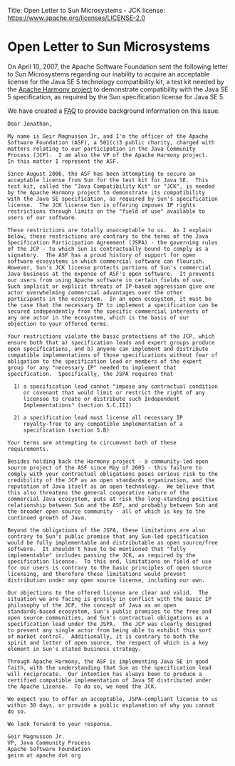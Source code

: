 Title: Open Letter to Sun Microsystems - JCK
license: https://www.apache.org/licenses/LICENSE-2.0

# Open Letter to Sun Microsystems #
On April 10, 2007, the Apache Software Foundation sent the following letter
to Sun Microsystems regarding our inability to acquire an acceptable
license for the Java SE 5 technology compatibility kit, a test kit needed
by the [Apache Harmony project](https://harmony.apache.org/) to demonstrate
compatibility with the Java SE 5 specification, as required by the Sun
specification license for Java SE 5.

We have created a [FAQ](sunopenletterfaq.html) to provide background
information on this issue.

    Dear Jonathan,

    My name is Geir Magnusson Jr, and I'm the officer of the Apache
    Software Foundation (ASF), a 501(c)3 public charity, charged with
    matters relating to our participation in the Java Community
    Process (JCP).  I am also the VP of the Apache Harmony project.
    In this matter I represent the ASF.

    Since August 2006, the ASF has been attempting to secure an
    acceptable license from Sun for the test kit for Java SE.  This
    test kit, called the "Java Compatibility Kit" or "JCK", is needed
    by the Apache Harmony project to demonstrate its compatibility
    with the Java SE specification, as required by Sun's specification
    license.  The JCK license Sun is offering imposes IP rights
    restrictions through limits on the "field of use" available to
    users of our software.

    These restrictions are totally unacceptable to us.  As I explain
    below, these restrictions are contrary to the terms of the Java
    Specification Participation Agreement (JSPA) - the governing rules
    of the JCP - to which Sun is contractually bound to comply as a
    signatory.  The ASF has a proud history of support for open
    software ecosystems in which commercial software can flourish.
    However, Sun's JCK license protects portions of Sun's commercial
    Java business at the expense of ASF's open software.  It prevents
    our users from using Apache software in certain fields of use.
    Such implicit or explicit threats of IP-based aggression give one
    actor overwhelming commercial advantages over the other
    participants in the ecosystem.  In an open ecosystem, it must be
    the case that the necessary IP to implement a specification can be
    secured independently from the specific commercial interests of
    any one actor in the ecosystem, which is the basis of our
    objection to your offered terms.

    Your restrictions violate the basic protections of the JCP, which
    ensure both that a) specification leads and expert groups produce
    open specifications, and b) anyone can implement and distribute
    compatible implementations of those specifications without fear of
    obligation to the specification lead or members of the expert
    group for any "necessary IP" needed to implement that
    specification.  Specifically, the JSPA requires that

      1) a specification lead cannot "impose any contractual condition
         or covenant that would limit or restrict the right of any
         licensee to create or distribute such Independent
         Implementations" (section 5.C.III)

      2) a specification lead must license all necessary IP
         royalty-free to any compatible implementation of a
         specification (section 5.B)

    Your terms are attempting to circumvent both of these
    requirements.

    Besides holding back the Harmony project - a community-led open
    source project of the ASF since May of 2005 - this failure to
    comply with your contractual obligations poses serious risk to the
    credibility of the JCP as an open standards organization, and the
    reputation of Java itself as an open technology.  We believe that
    this also threatens the general cooperative nature of the
    commercial Java ecosystem, puts at risk the long-standing positive
    relationship between Sun and the ASF, and probably between Sun and
    the broader open source community - all of which is key to the
    continued growth of Java.

    Beyond the obligations of the JSPA, these limitations are also
    contrary to Sun's public promise that any Sun-led specification
    would be fully implementable and distributable as open source/free
    software.  It shouldn't have to be mentioned that "fully
    implementable" includes passing the JCK, as required by the
    specification license.  To this end, limitations on field of use
    for our users is contrary to the basic principles of open source
    licensing, and therefore these limitations would prevent
    distribution under any open source license, including our own.

    Our objections to the offered license are clear and valid.  The
    situation we are facing is grossly in conflict with the basic IP
    philosophy of the JCP, the concept of Java as an open
    standards-based ecosystem, Sun's public promises to the free and
    open source communities, and Sun's contractual obligations as a
    specification lead under the JSPA.  The JCP was clearly designed
    to prevent any single actor from being able to exhibit this sort
    of market control.  Additionally, it is contrary to both the
    spirit and letter of open source, the respect of which is a key
    element in Sun's stated business strategy.

    Through Apache Harmony, the ASF is implementing Java SE in good
    faith, with the understanding that Sun as the specification lead
    will reciprocate.  Our intention has always been to produce a
    certified compatible implementation of Java SE distributed under
    the Apache License.  To do so, we need the JCK.

    We expect you to offer an acceptable, JSPA-compliant license to us
    within 30 days, or provide a public explanation of why you cannot
    do so.

    We look forward to your response.

    Geir Magnusson Jr.
    VP, Java Community Process
    Apache Software Foundation
    geirm at apache dot org
 
